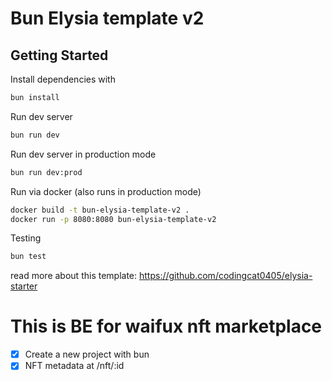 # Bun Elysia template v2

## Getting Started

Install dependencies with

```bash
bun install
```

Run dev server

```bash
bun run dev
```

Run dev server in production mode

```bash
bun run dev:prod
```

Run via docker (also runs in production mode)

```bash 
docker build -t bun-elysia-template-v2 .  
docker run -p 8080:8080 bun-elysia-template-v2
```

Testing

```bash
bun test
```

read more about this template: https://github.com/codingcat0405/elysia-starter

# This is BE for waifux nft marketplace

- [x] Create a new project with bun
- [x] NFT metadata at /nft/:id
